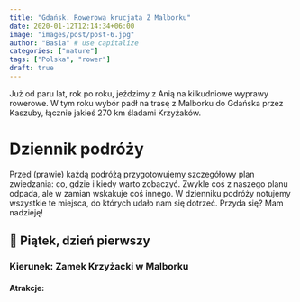 ```yaml
---
title: "Gdańsk. Rowerowa krucjata Z Malborku"
date: 2020-01-12T12:14:34+06:00
image: "images/post/post-6.jpg"
author: "Basia" # use capitalize
categories: ["nature"]
tags: ["Polska", "rower"]
draft: true
---
```


Już od paru lat, rok po roku, jeździmy z Anią na kilkudniowe wyprawy rowerowe. W tym roku wybór padł na trasę z Malborku do Gdańska przez Kaszuby, łącznie jakieś 270 km śladami Krzyżaków.



# Dziennik podróży

Przed (prawie) każdą podróżą przygotowujemy szczegółowy plan zwiedzania: co, gdzie i kiedy warto zobaczyć. Zwykle coś z naszego planu odpada, ale w zamian wskakuje coś innego. W dzienniku podróży notujemy wszystkie te miejsca, do których udało nam się dotrzeć. Przyda się? Mam nadzieję!

## 📆 Piątek, dzień pierwszy

### Kierunek: Zamek Krzyżacki w Malborku

#### Atrakcje:




